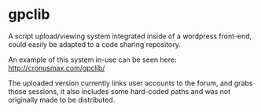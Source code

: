 # gpclib
A script upload/viewing system integrated inside of a wordpress front-end, could easily be adapted to a code sharing repository.

An example of this system in-use can be seen here: http://cronusmax.com/gpclib/ 

The uploaded version currently links user accounts to the forum, and grabs those sessions, it also includes some hard-coded paths and was not originally made to be distributed.
